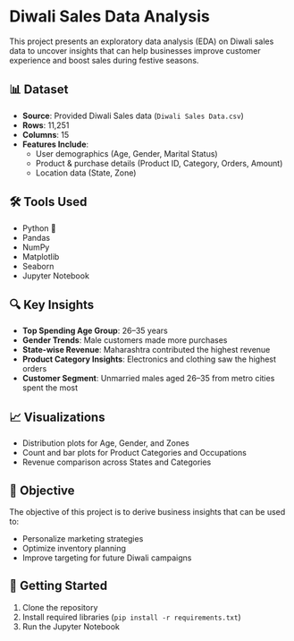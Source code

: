 # Diwali Sales Data Analysis

This project presents an exploratory data analysis (EDA) on Diwali sales data to uncover insights that can help businesses improve customer experience and boost sales during festive seasons.

## 📊 Dataset

- **Source**: Provided Diwali Sales data (`Diwali Sales Data.csv`)
- **Rows**: 11,251
- **Columns**: 15
- **Features Include**:
  - User demographics (Age, Gender, Marital Status)
  - Product & purchase details (Product ID, Category, Orders, Amount)
  - Location data (State, Zone)

## 🛠️ Tools Used

- Python 🐍
- Pandas
- NumPy
- Matplotlib
- Seaborn
- Jupyter Notebook

## 🔍 Key Insights

- **Top Spending Age Group**: 26–35 years
- **Gender Trends**: Male customers made more purchases
- **State-wise Revenue**: Maharashtra contributed the highest revenue
- **Product Category Insights**: Electronics and clothing saw the highest orders
- **Customer Segment**: Unmarried males aged 26–35 from metro cities spent the most

## 📈 Visualizations

- Distribution plots for Age, Gender, and Zones
- Count and bar plots for Product Categories and Occupations
- Revenue comparison across States and Categories

## 📌 Objective

The objective of this project is to derive business insights that can be used to:

- Personalize marketing strategies
- Optimize inventory planning
- Improve targeting for future Diwali campaigns

## 🚀 Getting Started

1. Clone the repository
2. Install required libraries (`pip install -r requirements.txt`)
3. Run the Jupyter Notebook
